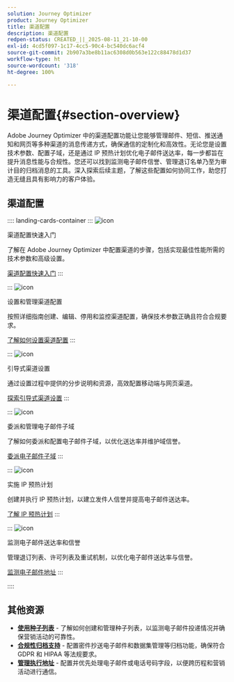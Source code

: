 ```yaml
---
solution: Journey Optimizer
product: Journey Optimizer
title: 渠道配置
description: 渠道配置
redpen-status: CREATED_||_2025-08-11_21-10-00
exl-id: 4cd5f097-1c17-4cc5-90c4-bc540dc6acf4
source-git-commit: 2b907a3be8b11ac6308d0b563e122c88478d1d37
workflow-type: ht
source-wordcount: '318'
ht-degree: 100%

---
```


# 渠道配置{#section-overview}

Adobe Journey Optimizer 中的渠道配置功能让您能够管理邮件、短信、推送通知和网页等多种渠道的消息传递方式，确保通信的定制化和高效性。无论您是设置技术参数、配置子域，还是通过 IP 预热计划优化电子邮件送达率，每一步都旨在提升消息性能与合规性。您还可以找到监测电子邮件信誉、管理退订名单乃至为审计目的归档消息的工具。深入探索后续主题，了解这些配置如何协同工作，助您打造无缝且具有影响力的客户体验。

## 渠道配置

:::: landing-cards-container
:::
![icon](https://cdn.experienceleague.adobe.com/icons/circle-play.svg)

渠道配置快速入门

了解在 Adobe Journey Optimizer 中配置渠道的步骤，包括实现最佳性能所需的技术参数和高级设置。

[渠道配置快速入门](../using/configuration/get-started-configuration.md)
:::

:::
![icon](https://cdn.experienceleague.adobe.com/icons/list-check.svg)

设置和管理渠道配置

按照详细指南创建、编辑、停用和监控渠道配置，确保技术参数正确且符合合规要求。

[了解如何设置渠道配置](../using/configuration/channel-surfaces.md)
:::

:::
![icon](https://cdn.experienceleague.adobe.com/icons/gear.svg)

引导式渠道设置

通过设置过程中提供的分步说明和资源，高效配置移动端与网页渠道。

[探索引导式渠道设置](guided-setup-landing-page.md)
:::

:::
![icon](https://cdn.experienceleague.adobe.com/icons/screwdriver-wrench.svg)

委派和管理电子邮件子域

了解如何委派和配置电子邮件子域，以优化送达率并维护域信誉。

[委派电子邮件子域](delegate-subdomains-landing-page.md)
:::

:::
![icon](https://cdn.experienceleague.adobe.com/icons/chart-line.svg)

实施 IP 预热计划

创建并执行 IP 预热计划，以建立发件人信誉并提高电子邮件送达率。

[了解 IP 预热计划](implement-ip-warmup-plan-landing-page.md)
:::

:::
![icon](https://cdn.experienceleague.adobe.com/icons/shield-halved.svg)

监测电子邮件送达率和信誉

管理退订列表、许可列表及重试机制，以优化电子邮件送达率与信誉。

[监测电子邮件地址](monitor-reputation-landing-page.md)
:::

::::


## 其他资源

- **[使用种子列表](../using/configuration/seed-lists.md)** - 了解如何创建和管理种子列表，以监测电子邮件投递情况并确保营销活动的可靠性。
- **[合规性归档支持](../using/configuration/archiving-support.md)** - 配置密件抄送电子邮件和数据集管理等归档功能，确保符合 GDPR 和 HIPAA 等法规要求。
- **[管理执行地址](../using/configuration/primary-email-addresses.md)** - 配置并优先处理电子邮件或电话号码字段，以便跨历程和营销活动进行通信。
